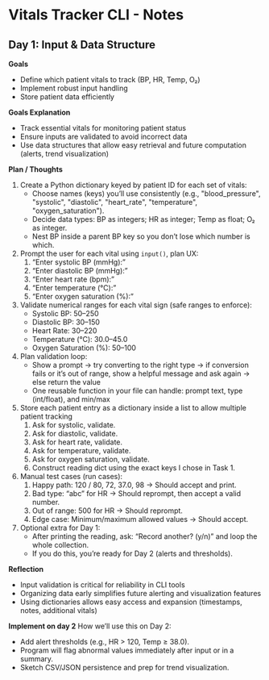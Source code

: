 # Vitals Tracker CLI - Notes

## Day 1: Input & Data Structure

**Goals**  
- Define which patient vitals to track (BP, HR, Temp, O₂)  
- Implement robust input handling  
- Store patient data efficiently  

**Goals Explanation**  
- Track essential vitals for monitoring patient status  
- Ensure inputs are validated to avoid incorrect data  
- Use data structures that allow easy retrieval and future computation (alerts, trend visualization)  

**Plan / Thoughts**  
1. Create a Python dictionary keyed by patient ID for each set of vitals:
    - Choose names (keys) you’ll use consistently (e.g., "blood_pressure", "systolic", "diastolic", "heart_rate", "temperature", "oxygen_saturation").
    - Decide data types: BP as integers; HR as integer; Temp as float; O₂ as integer.
    - Nest BP inside a parent BP key so you don’t lose which number is which.
2. Prompt the user for each vital using `input()`, plan UX:
	1.	“Enter systolic BP (mmHg):”
	2.	“Enter diastolic BP (mmHg):”
	3.	“Enter heart rate (bpm):”
	4.	“Enter temperature (°C):”
	5.	“Enter oxygen saturation (%):”  
3. Validate numerical ranges for each vital sign (safe ranges to enforce):
	- Systolic BP: 50–250
    - Diastolic BP: 30–150
	- Heart Rate: 30–220
	- Temperature (°C): 30.0–45.0
	- Oxygen Saturation (%): 50–100
4. Plan validation loop:
    - Show a prompt → try converting to the right type → if conversion fails or it’s out of range, show a helpful message and ask again → else return the value
    - One reusable function in your file can handle: prompt text, type (int/float), and min/max
5. Store each patient entry as a dictionary inside a list to allow multiple patient tracking  
    1.	Ask for systolic, validate.
	2.	Ask for diastolic, validate.
	3.	Ask for heart rate, validate.
	4.	Ask for temperature, validate.
	5.	Ask for oxygen saturation, validate.
	6.	Construct reading dict using the exact keys I chose in Task 1.
6. Manual test cases (run cases):
    1.  Happy path: 120 / 80, 72, 37.0, 98 → Should accept and print.
	2.	Bad type: “abc” for HR → Should reprompt, then accept a valid number.
	3.	Out of range: 500 for HR → Should reprompt.
	4.	Edge case: Minimum/maximum allowed values → Should accept.
7. Optional extra for Day 1:
	- After printing the reading, ask: “Record another? (y/n)” and loop the whole collection.
	- If you do this, you’re ready for Day 2 (alerts and thresholds).


**Reflection**  
- Input validation is critical for reliability in CLI tools  
- Organizing data early simplifies future alerting and visualization features  
- Using dictionaries allows easy access and expansion (timestamps, notes, additional vitals)

**Implement on day 2**
How we’ll use this on Day 2:
- Add alert thresholds (e.g., HR > 120, Temp ≥ 38.0).
- Program will flag abnormal values immediately after input or in a summary.
- Sketch CSV/JSON persistence and prep for trend visualization.